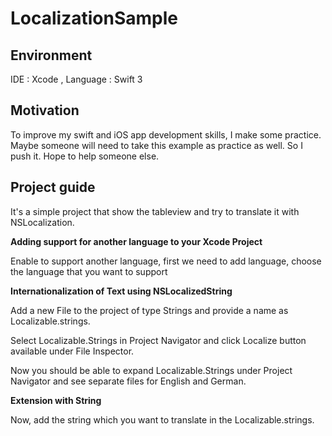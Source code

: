 # LocalizationSample

## Environment
IDE : Xcode , Language : Swift 3

## Motivation
To improve my swift and iOS app development skills, I make some practice. Maybe someone will need to take this example as practice as well.
So I push it. Hope to help someone else.

## Project guide
It's a simple project that show the tableview and try to translate it with NSLocalization.

**Adding support for another language to your Xcode Project**

Enable to support another language, first we need to add language,
choose the language that you want to support

**Internationalization of Text using NSLocalizedString**

Add a new File to the project of type Strings and provide a name as Localizable.strings.

Select Localizable.Strings in Project Navigator and click Localize button available under File Inspector.

Now you should be able to expand Localizable.Strings under Project Navigator and see separate files for English and German.

**Extension with String**

Now, add the string which you want to translate in the Localizable.strings.

